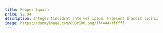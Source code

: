 ```yaml
---
title: Pepper Squash
price: $2.94
description: Integer tincidunt ante vel ipsum. Praesent blandit lacinia erat. Vestibulum sed magna at nunc commodo placerat.
image: https://dummyimage.com/800x500.png/ff4444/ffffff
---
```

